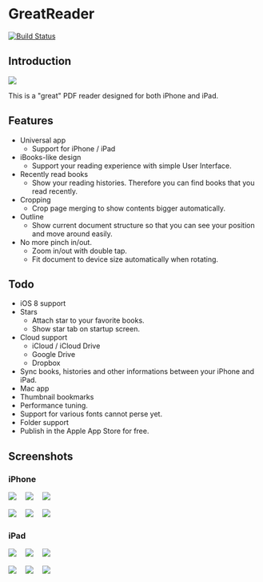 GreatReader
===========

[![Build Status](https://travis-ci.org/semweb/GreatReader.svg?branch=master)](https://travis-ci.org/semweb/GreatReader)

## Introduction

![](https://raw.githubusercontent.com/semweb/GreatReader/master/GreatReader/Images.xcassets/AppIcon.appiconset/Icon-60@2x.png)

This is a "great" PDF reader designed for both iPhone and iPad.

## Features

- Universal app
    - Support for iPhone / iPad
- iBooks-like design
    - Support your reading experience with simple User Interface.
- Recently read books
    - Show your reading histories. Therefore you can find books that you read recently.
- Cropping
    - Crop page merging to show contents bigger automatically.
- Outline
    - Show current document structure so that you can see your position and move around easily.
- No more pinch in/out.
    - Zoom in/out with double tap.
    - Fit document to device size automatically when rotating.

## Todo

- iOS 8 support
- Stars
    - Attach star to your favorite books.
    - Show star tab on startup screen.
- Cloud support
    - iCloud / iCloud Drive
    - Google Drive
    - Dropbox
- Sync books, histories and other informations between your iPhone and iPad.
- Mac app
- Thumbnail bookmarks
- Performance tuning.
- Support for various fonts cannot perse yet.
- Folder support
- Publish in the Apple App Store for free.

## Screenshots

### iPhone

![](https://raw.github.com/wiki/semweb/GreatReader/images/iphone/HomeDocuments.png)
　![](https://raw.github.com/wiki/semweb/GreatReader/images/iphone/HomeDocumentsEdit.png)
　![](https://raw.github.com/wiki/semweb/GreatReader/images/iphone/HomeRecently.png)

![](https://raw.github.com/wiki/semweb/GreatReader/images/iphone/Document.png)
　![](https://raw.github.com/wiki/semweb/GreatReader/images/iphone/Crop.png)
　![](https://raw.github.com/wiki/semweb/GreatReader/images/iphone/Brightness.png)

### iPad

![](https://raw.github.com/wiki/semweb/GreatReader/images/ipad/HomeDocuments.png)
　![](https://raw.github.com/wiki/semweb/GreatReader/images/ipad/HomeDocumentsEdit.png)
　![](https://raw.github.com/wiki/semweb/GreatReader/images/ipad/HomeRecently.png)

![](https://raw.github.com/wiki/semweb/GreatReader/images/ipad/Document.png)
　![](https://raw.github.com/wiki/semweb/GreatReader/images/ipad/Crop.png)
　![](https://raw.github.com/wiki/semweb/GreatReader/images/ipad/Brightness.png)